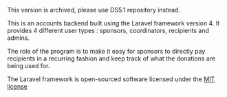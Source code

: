 This version is archived, please use DS5.1 repository instead.

This is an accounts backend built using the Laravel framework version 4. 
It provides 4 different user types : sponsors, coordinators, recipients and admins.

The role of the program is to make it easy for sponsors to directly pay recipients in a recurring fashion and keep track of what the donations are being used for.

The Laravel framework is open-sourced software licensed under the [MIT license](http://opensource.org/licenses/MIT)
